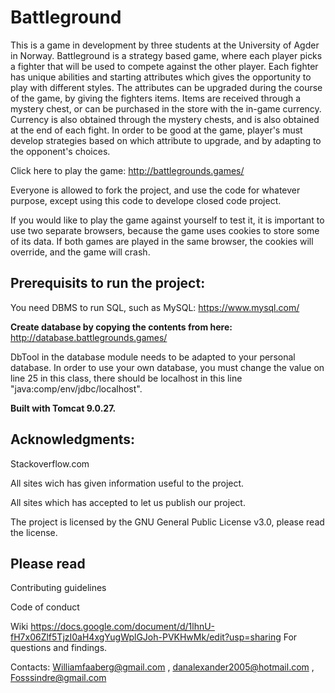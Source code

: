 Battleground
=============

This is a game in development by three students at the University of Agder in Norway. Battleground is a strategy based game, where each player picks a fighter that will be used to compete against the other player. Each fighter has unique abilities and starting attributes which gives the opportunity to play with different styles. The attributes can be upgraded during the course of the game, by giving the fighters items. Items are received through a mystery chest, or can be purchased in the store with the in-game currency. Currency is also obtained through the mystery chests, and is also obtained at the end of each fight. In order to be good at the game, player's must develop strategies based on which attribute to upgrade, and by adapting to the opponent's choices.

Click here to play the game: http://battlegrounds.games/

Everyone is allowed to fork the project, and use the code for whatever purpose, except using this code to develope closed code project.

If you would like to play the game against yourself to test it, it is important to use two separate browsers, because the game uses cookies to store some of its data. If both games are played in the same browser, the cookies will override, and the game will crash.

Prerequisits to run the project:
--------------------------------
You need DBMS to run SQL, such as MySQL: https://www.mysql.com/

**Create database by copying the contents from here:**
http://database.battlegrounds.games/

DbTool in the database module needs to be adapted to your personal database.
In order to use your own database, you must change the value on line 25 in this class, there should be localhost in this line "java:comp/env/jdbc/localhost". 


**Built with Tomcat 9.0.27.**


Acknowledgments:
--------------------------------

Stackoverflow.com

All sites wich has given information useful to the project.

All sites which has accepted to let us publish our project.

The project is licensed by the GNU General Public License v3.0, please read the license.

Please read
--------------------------------

Contributing guidelines

Code of conduct

Wiki https://docs.google.com/document/d/1lhnU-fH7x06Zlf5TjzI0aH4xgYugWplGJoh-PVKHwMk/edit?usp=sharing 
For questions and findings.

Contacts: Williamfaaberg@gmail.com , danalexander2005@hotmail.com , Fosssindre@gmail.com
